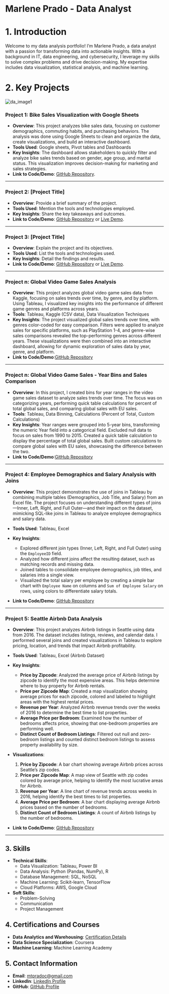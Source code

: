 # Marlene Prado - Data Analyst

# 1. Introduction
Welcome to my data analysis portfolio! I’m Marlene Prado, a data analyst with a passion for transforming data into actionable insights. With a background in IT, data engineering, and cybersecurity, I leverage my skills to solve complex problems and drive decision-making. My expertise includes data visualization, statistical analysis, and machine learning.

# 2. Key Projects

![da_image1](https://github.com/user-attachments/assets/00334b48-cf18-452d-a3a7-a449b4a954aa)

### Project 1: Bike Sales Visualization with Google Sheets
- **Overview**: This project analyzes bike sales data, focusing on customer demographics, commuting habits, and purchasing behaviors. The analysis was done using Google Sheets to clean and organize the data, create visualizations, and build an interactive dashboard.
- **Tools Used**: Google sheets, Pivot tables and Dashboards
- **Key Insights**: The dashboard allows stakeholders to quickly filter and analyze bike sales trends based on gender, age group, and marital status. This visualization improves decision-making for marketing and sales strategies.
- **Link to Code/Demo**: [GitHub Repository](#).

---

### Project 2: [Project Title]
- **Overview**: Provide a brief summary of the project.
- **Tools Used**: Mention the tools and technologies employed.
- **Key Insights**: Share the key takeaways and outcomes.
- **Link to Code/Demo**: [GitHub Repository](#) or [Live Demo](#).

---

### Project 3: [Project Title]
- **Overview**: Explain the project and its objectives.
- **Tools Used**: List the tools and technologies used.
- **Key Insights**: Detail the findings and results.
- **Link to Code/Demo**: [GitHub Repository](#) or [Live Demo](#).

---

### Project n: Global Video Game Sales Analysis
- **Overview**: This project analyzes global video game sales data from Kaggle, focusing on sales trends over time, by genre, and by platform. Using Tableau, I visualized key insights into the performance of different game genres and platforms across years.
- **Tools**: Tableau, Kaggle (CSV data), Data Visualization Techniques
- **Key Insights**: The project visualized global sales trends over time, with genres color-coded for easy comparison. Filters were applied to analyze sales for specific platforms, such as PlayStation 1-4, and genre-wise sales comparisons revealed the top-performing genres across different years. These visualizations were then combined into an interactive dashboard, allowing for dynamic exploration of sales data by year, genre, and platform.
- **Link to Code/Demo**:[GitHub Repository](https://github.com/mtpradoc/global-videogame-sales-analysis/blob/main/README.md)

---

### Project n: Global Video Game Sales - Year Bins and Sales Comparison
- **Overview**: In this project, I created bins for year ranges in the video game sales dataset to analyze sales trends over time. The focus was on categorizing years, performing quick table calculations for percent of total global sales, and comparing global sales with EU sales.
- **Tools**: Tableau, Data Binning, Calculations (Percent of Total, Custom Calculations)
- **Key Insights**:
    Year ranges were grouped into 5-year bins, transforming the numeric Year field into a categorical field.
    Excluded null data to focus on sales from 1990 to 2015.
    Created a quick table calculation to display the percentage of total global sales.
    Built custom calculations to compare global sales with EU sales, showcasing the difference between the two.
- **Link to Code/Demo**:[GitHub Repository](https://github.com/mtpradoc/global-videogame-sales-analysis/)

---

### Project 4: Employee Demographics and Salary Analysis with Joins

- **Overview**: This project demonstrates the use of joins in Tableau by combining multiple tables (Demographics, Job Title, and Salary) from an Excel file. The project focuses on understanding different types of joins—Inner, Left, Right, and Full Outer—and their impact on the dataset, mimicking SQL-like joins in Tableau to analyze employee demographics and salary data.

- **Tools Used**: Tableau, Excel

- **Key Insights**:
  - Explored different join types (Inner, Left, Right, and Full Outer) using the `EmployeeID` field.
  - Analyzed how different joins affect the resulting dataset, such as matching records and missing data.
  - Joined tables to consolidate employee demographics, job titles, and salaries into a single view.
  - Visualized the total salary per employee by creating a simple bar chart with `Employee Name` on columns and `Sum of Employee Salary` on rows, using colors to differentiate salary totals.

- **Link to Code/Demo**: [GitHub Repository](https://github.com/mtpradoc/employee-joins-analysis)

---

### Project 5: Seattle Airbnb Data Analysis

- **Overview**: This project analyzes Airbnb listings in Seattle using data from 2016. The dataset includes listings, reviews, and calendar data. I performed several joins and created visualizations in Tableau to explore pricing, location, and trends that impact Airbnb profitability.

- **Tools Used**: Tableau, Excel (Airbnb Dataset)

- **Key Insights**:
  - **Price by Zipcode**: Analyzed the average price of Airbnb listings by zipcode to identify the most expensive areas. This helps determine where to buy property for Airbnb rentals.
  - **Price per Zipcode Map**: Created a map visualization showing average prices for each zipcode, colored and labeled to highlight areas with the highest rental prices.
  - **Revenue per Year**: Analyzed Airbnb revenue trends over the weeks of 2016 to determine the best time to list properties.
  - **Average Price per Bedroom**: Examined how the number of bedrooms affects price, showing that one-bedroom properties are performing well.
  - **Distinct Count of Bedroom Listings**: Filtered out null and zero-bedroom listings and counted distinct bedroom listings to assess property availability by size.
  
- **Visualizations**:
  1. **Price by Zipcode**: A bar chart showing average Airbnb prices across Seattle’s zip codes.
  2. **Price per Zipcode Map**: A map view of Seattle with zip codes colored by average price, helping to identify the most lucrative areas for Airbnb.
  3. **Revenue per Year**: A line chart of revenue trends across weeks in 2016, helping identify the best times to list properties.
  4. **Average Price per Bedroom**: A bar chart displaying average Airbnb prices based on the number of bedrooms.
  5. **Distinct Count of Bedroom Listings**: A count of Airbnb listings by the number of bedrooms.

- **Link to Code/Demo**: [GitHub Repository](https://github.com/mtpradoc/seattle-airbnb-analysis)

---

## 3. Skills
- **Technical Skills**:
  - Data Visualization: Tableau, Power BI
  - Data Analysis: Python (Pandas, NumPy), R
  - Database Management: SQL, NoSQL
  - Machine Learning: Scikit-learn, TensorFlow
  - Cloud Platforms: AWS, Google Cloud
- **Soft Skills**:
  - Problem-Solving
  - Communication
  - Project Management

## 4. Certifications and Courses
- **Data Analytics and Warehousing**: [Certification Details](#)
- **Data Science Specialization**: Coursera
- **Machine Learning**: Machine Learning Academy

## 5. Contact Information
- **Email**: [mtpradoc@gmail.com](mailto:mtpradoc@gmail.com)
- **LinkedIn**: [LinkedIn Profile](https://www.linkedin.com/in/mtpradoc)
- **GitHub**: [GitHub Profile](https://www.github.com/mtpradoc)

